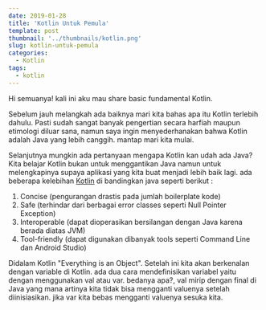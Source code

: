 ```yaml
---
date: 2019-01-28
title: 'Kotlin Untuk Pemula'
template: post
thumbnail: '../thumbnails/kotlin.png'
slug: kotlin-untuk-pemula
categories:
  - Kotlin
tags:
  - kotlin
---
```


Hi semuanya! kali ini aku mau share basic fundamental Kotlin.

Sebelum jauh melangkah ada baiknya mari kita bahas apa itu Kotlin terlebih dahulu. Pasti sudah sangat banyak pengertian secara harfiah maupun etimologi diluar sana, namun saya ingin menyederhanakan bahwa Kotlin adalah Java yang lebih canggih. mantap mari kita mulai. 

Selanjutnya mungkin ada pertanyaan mengapa Kotlin kan udah ada Java?
Kita belajar Kotlin bukan untuk menggantikan Java namun untuk melengkapinya supaya aplikasi yang kita buat menjadi lebih baik lagi. ada beberapa kelebihan [Kotlin](https://kotlinlang.org/) di bandingkan java seperti berikut : 

1. Concise (pengurangan drastis pada jumlah boilerplate kode)
2. Safe (terhindar dari berbagai error classes seperti Null Pointer Exception)
3. Interoperable (dapat dioperasikan bersilangan dengan Java karena berada diatas JVM)
4. Tool-friendly (dapat digunakan dibanyak tools seperti Command Line dan Android Studio)

Didalam Kotlin "Everything is an Object". Setelah ini kita akan berkenalan dengan variable di Kotlin. ada dua cara mendefinisikan variabel yaitu dengan menggunakan val atau var. bedanya apa?, val mirip dengan final di Java yang mana artinya kita tidak bisa mengganti valuenya setelah diinisiasikan. jika var kita bebas mengganti valuenya sesuka kita. 

